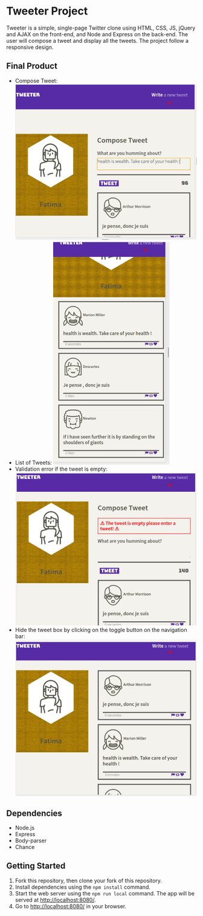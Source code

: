 # Tweeter Project

Tweeter is a simple, single-page Twitter clone using HTML, CSS, JS, jQuery and AJAX on the front-end, and Node and Express on the back-end. The user will compose a tweet and display all the tweets. The project follow a responsive design.




## Final Product
- Compose Tweet:
!["Screenshot of tweet-box"](https://github.com/fatimaEllabbar/tweeter/blob/master/public/docs/tweet-box1.png)
- List of Tweets:
!["Screenshot of the list of the tweets"](https://github.com/fatimaEllabbar/tweeter/blob/master/public/docs/tweets.png)
- Validation error if the tweet is empty:
!["Screenshot of error message"](https://github.com/fatimaEllabbar/tweeter/blob/master/public/docs/error-empty.png)
- Hide the tweet box by clicking on the toggle button on the navigation bar: 
!["Screenshot of hiding the tweet box"](https://github.com/fatimaEllabbar/tweeter/blob/master/public/docs/hide-tweet-box.png)


## Dependencies

- Node.js
- Express
- Body-parser
- Chance

## Getting Started

1. Fork this repository, then clone your fork of this repository.
2. Install dependencies using the `npm install` command.
3. Start the web server using the `npm run local` command. The app will be served at <http://localhost:8080/>.
4. Go to <http://localhost:8080/> in your browser.
